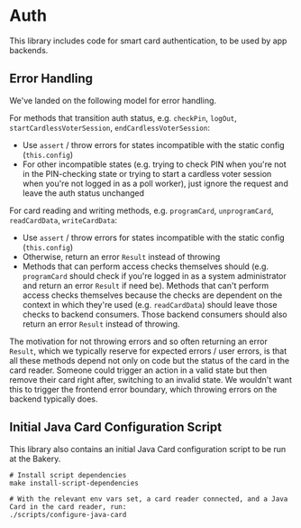 # Auth

This library includes code for smart card authentication, to be used by app
backends.

## Error Handling

We've landed on the following model for error handling.

For methods that transition auth status, e.g. `checkPin`, `logOut`,
`startCardlessVoterSession`, `endCardlessVoterSession`:

- Use `assert` / throw errors for states incompatible with the static config
  (`this.config`)
- For other incompatible states (e.g. trying to check PIN when you're not in the
  PIN-checking state or trying to start a cardless voter session when you're not
  logged in as a poll worker), just ignore the request and leave the auth status
  unchanged

For card reading and writing methods, e.g. `programCard`, `unprogramCard`,
`readCardData`, `writeCardData`:

- Use `assert` / throw errors for states incompatible with the static config
  (`this.config`)
- Otherwise, return an error `Result` instead of throwing
- Methods that can perform access checks themselves should (e.g. `programCard`
  should check if you're logged in as a system administrator and return an error
  `Result` if need be). Methods that can't perform access checks themselves
  because the checks are dependent on the context in which they're used (e.g.
  `readCardData`) should leave those checks to backend consumers. Those backend
  consumers should also return an error `Result` instead of throwing.

The motivation for not throwing errors and so often returning an error `Result`,
which we typically reserve for expected errors / user errors, is that all these
methods depend not only on code but the status of the card in the card reader.
Someone could trigger an action in a valid state but then remove their card
right after, switching to an invalid state. We wouldn't want this to trigger the
frontend error boundary, which throwing errors on the backend typically does.

## Initial Java Card Configuration Script

This library also contains an initial Java Card configuration script to be run
at the Bakery.

```
# Install script dependencies
make install-script-dependencies

# With the relevant env vars set, a card reader connected, and a Java Card in the card reader, run:
./scripts/configure-java-card
```
